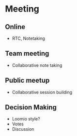 # Meeting
## Online 
- RTC, Notetaking
## Team meeting
- Collaborative note taking
## Public meetup
- Collaborative session building

## Decision Making
- Loomio style?
- Votes
- Discussion
